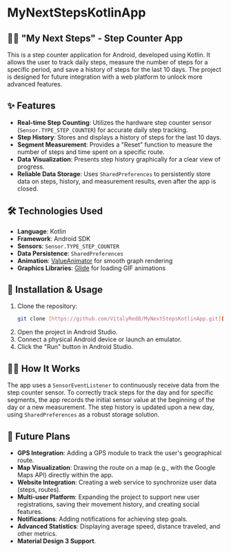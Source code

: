 # MyNextStepsKotlinApp

## 🚶‍♂️ "My Next Steps" - Step Counter App

This is a step counter application for Android, developed using Kotlin. It allows the user to track daily steps, measure the number of steps for a specific period, and save a history of steps for the last 10 days. The project is designed for future integration with a web platform to unlock more advanced features.

## ✨ Features

- **Real-time Step Counting**: Utilizes the hardware step counter sensor (`Sensor.TYPE_STEP_COUNTER`) for accurate daily step tracking.
- **Step History**: Stores and displays a history of steps for the last 10 days.
- **Segment Measurement**: Provides a "Reset" function to measure the number of steps and time spent on a specific route.
- **Data Visualization**: Presents step history graphically for a clear view of progress.
- **Reliable Data Storage**: Uses `SharedPreferences` to persistently store data on steps, history, and measurement results, even after the app is closed.

## 🛠️ Technologies Used

- **Language**: Kotlin
- **Framework**: Android SDK
- **Sensors**: `Sensor.TYPE_STEP_COUNTER`
- **Data Persistence**: `SharedPreferences`
- **Animation**: [ValueAnimator](https://developer.android.com/reference/android/animation/ValueAnimator) for smooth graph rendering
- **Graphics Libraries**: [Glide](https://github.com/bumptech/glide) for loading GIF animations

## 🚀 Installation & Usage

1.  Clone the repository:
    ```bash
    git clone [https://github.com/VitalyRedB/MyNextStepsKotlinApp.git](https://github.com/VitalyRedB/MyNextStepsKotlinApp.git)
    ```
2.  Open the project in Android Studio.
3.  Connect a physical Android device or launch an emulator.
4.  Click the "Run" button in Android Studio.

## 🧑‍💻 How It Works

The app uses a `SensorEventListener` to continuously receive data from the step counter sensor. To correctly track steps for the day and for specific segments, the app records the initial sensor value at the beginning of the day or a new measurement. The step history is updated upon a new day, using `SharedPreferences` as a robust storage solution.

## 📝 Future Plans

- **GPS Integration**: Adding a GPS module to track the user's geographical route.
- **Map Visualization**: Drawing the route on a map (e.g., with the Google Maps API) directly within the app.
- **Website Integration**: Creating a web service to synchronize user data (steps, routes).
- **Multi-user Platform**: Expanding the project to support new user registrations, saving their movement history, and creating social features.
- **Notifications**: Adding notifications for achieving step goals.
- **Advanced Statistics**: Displaying average speed, distance traveled, and other metrics.
- **Material Design 3 Support**.
